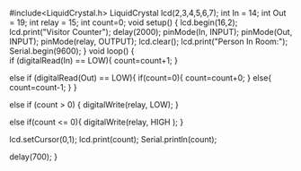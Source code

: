#include<LiquidCrystal.h> 
LiquidCrystal lcd(2,3,4,5,6,7); 
int In = 14; 
int Out = 19; 
int relay = 15; 
int count=0; 
void setup() 
{ 
  lcd.begin(16,2); 
  lcd.print("Visitor Counter"); 
  delay(2000); 
  pinMode(In, INPUT); 
  pinMode(Out, INPUT); 
  pinMode(relay, OUTPUT); 
  lcd.clear(); 
  lcd.print("Person In Room:"); 
  Serial.begin(9600); 
} 
void loop() 
{    
  if (digitalRead(In) == LOW){ 
    count=count+1; 
  } 
 
  else if (digitalRead(Out) == LOW){ 
    if(count=0){
      count=count+0;
    }
    else{
      count=count-1;
    }
  } 
   
  else if (count > 0) 
  { 
    digitalWrite(relay, LOW); 
  } 
 
  else if(count <= 0){ 
    digitalWrite(relay, HIGH ); 
  } 
 
  lcd.setCursor(0,1); 
  lcd.print(count); 
  Serial.println(count);  
 
  delay(700); 
}
